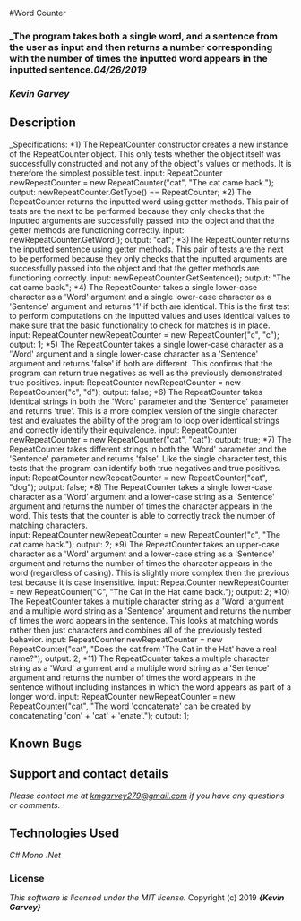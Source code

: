#Word Counter

### _The program takes both a single word, and a sentence from the user as input and then returns a number corresponding with the number of times the inputted word appears in the inputted sentence._04/26/2019_

### _***Kevin Garvey***_

## Description

_Specifications:
*1) The RepeatCounter constructor creates a new instance of the RepeatCounter object. This only tests whether the object itself was successfully constructed and not any of the object's values or methods. It is therefore the simplest possible test.
input: RepeatCounter newRepeatCounter = new RepeatCounter("cat", "The cat came back.");
output: newRepeatCounter.GetType() == RepeatCounter;
*2) The RepeatCounter returns the inputted word using getter methods. This pair of tests are the next to be performed because they only checks that the inputted arguments are successfully passed into the object and that the getter methods are functioning correctly.
input: newRepeatCounter.GetWord();
output: "cat";
*3)The RepeatCounter returns the inputted sentence using getter methods. This pair of tests are the next to be performed because they only checks that the inputted arguments are successfully passed into the object and that the getter methods are functioning correctly.
input: newRepeatCounter.GetSentence();
output: "The cat came back.";
*4) The RepeatCounter takes a single lower-case character as a 'Word' argument and a single lower-case character as a 'Sentence' argument and returns '1' if both are identical. This is the first test to perform computations on the inputted values and uses identical values to make sure that the basic functionality to check for matches is in place.
input: RepeatCounter newRepeatCounter = new RepeatCounter("c", "c");
output: 1;
*5) The RepeatCounter takes a single lower-case character as a 'Word' argument and a single lower-case character as a 'Sentence' argument and returns 'false' if both are different. This confirms that the program can return true negatives as well as the previously demonstrated true positives.
input: RepeatCounter newRepeatCounter = new RepeatCounter("c", "d");
output: false;
*6) The RepeatCounter takes identical strings in both the 'Word' parameter and the 'Sentence' parameter and returns 'true'. This is a more complex version of the single character test and evaluates the ability of the program to loop over identical strings and correctly identify their equivalence.
input: RepeatCounter newRepeatCounter = new RepeatCounter("cat", "cat");
output: true;
*7) The RepeatCounter takes different strings in both the 'Word' parameter and the 'Sentence' parameter and returns 'false'. Like the single character test, this tests that the program can identify both true negatives and true positives.
input: RepeatCounter newRepeatCounter = new RepeatCounter("cat", "dog");
output: false;
*8) The RepeatCounter takes a single lower-case character as a 'Word' argument and a lower-case string as a 'Sentence' argument and returns the number of times the character appears in the word. This tests that the counter is able to correctly track the number of matching characters.   
input: RepeatCounter newRepeatCounter = new RepeatCounter("c", "The cat came back.");
output: 2;
*9) The RepeatCounter takes an upper-case character as a 'Word' argument and a lower-case string as a 'Sentence' argument and returns the number of times the character appears in the word (regardless of casing). This is slightly more complex then the previous test because it is case insensitive.
input: RepeatCounter newRepeatCounter = new RepeatCounter("C", "The Cat in the Hat came back.");
output: 2;
*10) The RepeatCounter takes a multiple character string as a 'Word' argument and a multiple word string as a 'Sentence' argument and returns the number of times the word appears in the sentence. This looks at matching words rather then just characters and combines all of the previously tested behavior.
input: RepeatCounter newRepeatCounter = new RepeatCounter("cat", "Does the cat from 'The Cat in the Hat' have a real name?");
output: 2;
*11) The RepeatCounter takes a multiple character string as a 'Word' argument and a multiple word string as a 'Sentence' argument and returns the number of times the word appears in the sentence without including instances in which the word appears as part of a longer word.
input: RepeatCounter newRepeatCounter = new RepeatCounter("cat", "The word 'concatenate' can be created by concatenating  'con' + 'cat' + 'enate'.");
output: 1;

## Known Bugs

## Support and contact details

_Please contact me at kmgarvey279@gmail.com if you have any questions or comments._

## Technologies Used

_C#_
_Mono_
_.Net_
### License

_This software is licensed under the MIT license._
Copyright (c) 2019 **_{Kevin Garvey}_**
